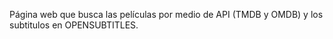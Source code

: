 Página web que busca las películas por medio de API (TMDB y OMDB) y los subtitulos en OPENSUBTITLES.